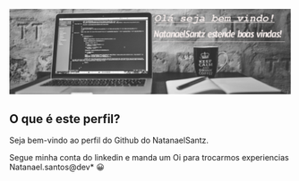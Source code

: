 ![Bem vindo ao NatanaelSantz!](https://github.com/NatanaelSantz/NatanaelSantz/blob/main/hendler.jpg)

## O que é este perfil?

Seja bem-vindo ao perfil  do Github do NatanaelSantz.

Segue minha conta do linkedin e manda um Oi para trocarmos experiencias <a hrelf="https://www.linkedin.com/in/natanael-santana-santos">Natanael.santos@dev</a>* :grinning: